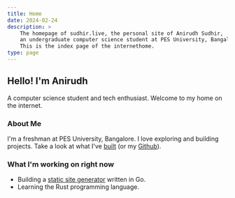 ```yaml
---
title: Home
date: 2024-02-24
description: >
    The homepage of sudhir.live, the personal site of Anirudh Sudhir, 
    an undergraduate computer science student at PES University, Bangalore.
    This is the index page of the internethome.
type: page
---
```


## Hello! I'm Anirudh

A computer science student and tech enthusiast. Welcome to my home on the internet.

### About Me

I'm a freshman at PES University, Bangalore.
I love exploring and building projects. Take a look at what I've [built](projects.html) (or my [Github](https://github.com/anirudhsudhir)).

### What I'm working on right now

- Building a [static site generator](https://github.com/acmpesuecc/anna) written in Go.
- Learning the Rust programming language.
